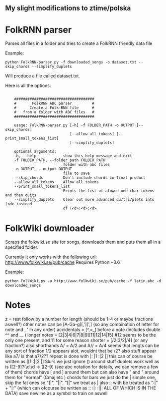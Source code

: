 ## My slight modifications to ztime/polska

# FolkRNN parser

Parses all files in a folder and tries to create a FolkRNN friendly data file

Example:
```
python FolkRNN-parser.py -f downloaded_songs -o dataset.txt --skip_chords --simplify_duplets
```
Will produce a file called dataset.txt.

Here is all the options:
```

    ####################################
    #       FolkRNN ABC parser         #
    #      Create a Folk-RNN file      #
    #   from a folder with ABC files   #
    ####################################

    usage: FolkRNN-parser.py [-h] -f FOLDER_PATH -o OUTPUT [--skip_chords]
                             [--allow_all_tokens] [--print_small_tokens_list]
                             [--simplify_duplets]

    optional arguments:
    -h, --help            show this help message and exit
    -f FOLDER_PATH, --folder_path FOLDER_PATH
                          folder with abc files
    -o OUTPUT, --output OUTPUT
                          file to save
    --skip_chords         Don't include chords in final product
    --allow_all_tokens    Allow all tokens
    --print_small_tokens_list
                          Prints the list of alowed one char tokens and then quits
    --simplify_duplets    Clear out more advanced du/tri/plets into (<d> instead
                          of (<d>:<d>:<d>

```

# FolkWiki downloader

Scraps the folkwiki.se site for songs, downloads them and puts them all in a specified folder.

Currently it only works with the following url: http://www.folkwiki.se/pub/cache
Requires Python ~3.6

Example:
```
python FolkWiki.py -u http://www.folkwiki.se/pub/cache -f latin.abc -d downloaded_songs 
```

# Notes
z = rest follow by a number for length (should be 1-4 or maybe fractions aswell?)
other notes can be [A-Ga-g][,'][',] (so any combination of letter for note and , ' in any order)
accidentals = [^,=_] before a note (includes double ^^ and __ )
longer notes = <Note followed by>[2|3|4|6|7|8|9][11|12|14|15] #12 seems to be the only one present, and 11 for some reason
shorter = <note followed by>[/2|3/2|/4] (or any fraction?)
also shorthands A/ = A/2 and A// = A/4
seems that lengts can be any sort of fraction 1/2 appears alot, wouldnt that be /2? also stuff appear like a7/ is that a7/2?? 
repeat is done with |: <body> |1 <first> :|2 <second> |]
this can of course be written as <body> |[1 <first> :|[2 <second> |]
Slurs we just ignore () around stuff
duplets work well as is ([2-9]?:\d:\d -> ([2-9] (see abc notation for details, we can remove a few of them)
chords have [ and ] around them but can also have " and " around them for "normal" (Cmaj etc ) chords
for bars we just do the | simple one, skip the fat ones 
so "]|", "||", "[|" we treat as |
also :: with be treated as ":|" + "|:" (which can ofcourse be written as :: :|: :||: ALL OF WHICH IS IN THE DATA)
save newline as a symbol to train on aswell

